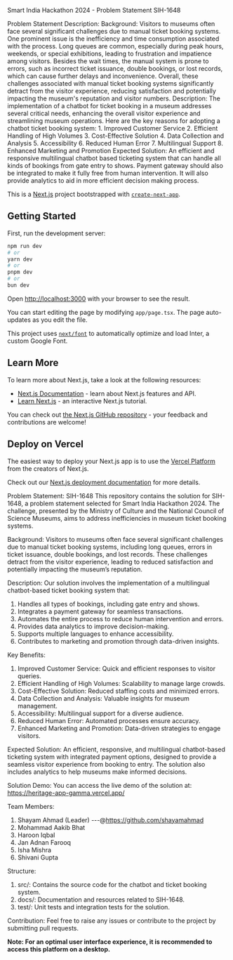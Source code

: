 Smart India Hackathon 2024 - Problem Statement SIH-1648


Problem Statement Description:
Background: Visitors to museums often face several significant challenges due to manual ticket booking systems. One prominent issue is the inefficiency and time consumption associated with the process. Long queues are common, especially during peak hours, weekends, or special exhibitions, leading to frustration and impatience among visitors. Besides the wait times, the manual system is prone to errors, such as incorrect ticket issuance, double bookings, or lost records, which can cause further delays and inconvenience. Overall, these challenges associated with manual ticket booking systems significantly detract from the visitor experience, reducing satisfaction and potentially impacting the museum's reputation and visitor numbers. Description: The implementation of a chatbot for ticket booking in a museum addresses several critical needs, enhancing the overall visitor experience and streamlining museum operations. Here are the key reasons for adopting a chatbot ticket booking system: 1. Improved Customer Service 2. Efficient Handling of High Volumes 3. Cost-Effective Solution 4. Data Collection and Analysis 5. Accessibility 6. Reduced Human Error 7. Multilingual Support 8. Enhanced Marketing and Promotion Expected Solution: An efficient and responsive multilingual chatbot based ticketing system that can handle all kinds of bookings from gate entry to shows. Payment gateway should also be integrated to make it fully free from human intervention. It will also provide analytics to aid in more efficient decision making process.




This is a [Next.js](https://nextjs.org/) project bootstrapped with [`create-next-app`](https://github.com/vercel/next.js/tree/canary/packages/create-next-app).

## Getting Started

First, run the development server:

```bash
npm run dev
# or
yarn dev
# or
pnpm dev
# or
bun dev
```

Open [http://localhost:3000](http://localhost:3000) with your browser to see the result.

You can start editing the page by modifying `app/page.tsx`. The page auto-updates as you edit the file.

This project uses [`next/font`](https://nextjs.org/docs/basic-features/font-optimization) to automatically optimize and load Inter, a custom Google Font.

## Learn More

To learn more about Next.js, take a look at the following resources:

- [Next.js Documentation](https://nextjs.org/docs) - learn about Next.js features and API.
- [Learn Next.js](https://nextjs.org/learn) - an interactive Next.js tutorial.

You can check out [the Next.js GitHub repository](https://github.com/vercel/next.js/) - your feedback and contributions are welcome!

## Deploy on Vercel

The easiest way to deploy your Next.js app is to use the [Vercel Platform](https://vercel.com/new?utm_medium=default-template&filter=next.js&utm_source=create-next-app&utm_campaign=create-next-app-readme) from the creators of Next.js.

Check out our [Next.js deployment documentation](https://nextjs.org/docs/deployment) for more details.

Problem Statement: SIH-1648
This repository contains the solution for SIH-1648, a problem statement selected for Smart India Hackathon 2024. The challenge, presented by the Ministry of Culture and the National Council of Science Museums, aims to address inefficiencies in museum ticket booking systems.

Background:
Visitors to museums often face several significant challenges due to manual ticket booking systems, including long queues, errors in ticket issuance, double bookings, and lost records. These challenges detract from the visitor experience, leading to reduced satisfaction and potentially impacting the museum’s reputation.

Description:
Our solution involves the implementation of a multilingual chatbot-based ticket booking system that:

1. Handles all types of bookings, including gate entry and shows.
2. Integrates a payment gateway for seamless transactions.
3. Automates the entire process to reduce human intervention and errors.
4. Provides data analytics to improve decision-making.
5. Supports multiple languages to enhance accessibility.
6. Contributes to marketing and promotion through data-driven insights.

Key Benefits:
1. Improved Customer Service: Quick and efficient responses to visitor queries.
2. Efficient Handling of High Volumes: Scalability to manage large crowds.
3. Cost-Effective Solution: Reduced staffing costs and minimized errors.
4. Data Collection and Analysis: Valuable insights for museum management.
5. Accessibility: Multilingual support for a diverse audience.
6. Reduced Human Error: Automated processes ensure accuracy.
7. Enhanced Marketing and Promotion: Data-driven strategies to engage visitors.

Expected Solution:
An efficient, responsive, and multilingual chatbot-based ticketing system with integrated payment options, designed to provide a seamless visitor experience from booking to entry. The solution also includes analytics to help museums make informed decisions.

Solution Demo:
You can access the live demo of the solution at: https://heritage-app-gamma.vercel.app/

Team Members:
1. Shayam Ahmad (Leader) ---@https://github.com/shayamahmad
2. Mohammad Aakib Bhat
3. Haroon Iqbal
4. Jan Adnan Farooq
5. Isha Mishra
6. Shivani Gupta

Structure:
1. src/: Contains the source code for the chatbot and ticket booking system.
2. docs/: Documentation and resources related to SIH-1648.
3. test/: Unit tests and integration tests for the solution.

Contribution:
Feel free to raise any issues or contribute to the project by submitting pull requests.


**Note: For an optimal user interface experience, it is recommended to access this platform on a desktop.** 

